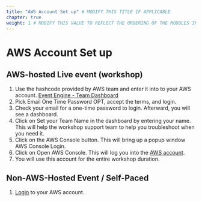 ```yaml
---
title: "AWS Account Set up" # MODIFY THIS TITLE IF APPLICABLE
chapter: true
weight: 1 # MODIFY THIS VALUE TO REFLECT THE ORDERING OF THE MODULES IF APPLICABLE
---
```


# AWS Account Set up 

## AWS-hosted Live event (workshop)

1. Use the hashcode provided by AWS team and enter it into to your AWS account. [Event Engine - Team Dashboard](https://dashboard.eventengine.run/dashboard)
2. Pick Email One Time Password OPT, accept the terms, and login.
3. Check your email for a one-time password to login. Afterward, you will see a dashboard.
4. Click on Set your Team Name in the dashboard by entering your name. This will help the workshop support team to help you troubleshoot when you need it.
5. Click on the AWS Console button. This will bring up a popup window AWS Console Login.
6. Click on Open AWS Console. This will log you into the [AWS account](https://us-east-1.console.aws.amazon.com/console/home?region=us-east-1).
7. You will use this account for the entire workshop duration.


## Non-AWS-Hosted Event / Self-Paced

1. [Login](https://us-east-1.console.aws.amazon.com/console/home?region=us-east-1) to your AWS account.

